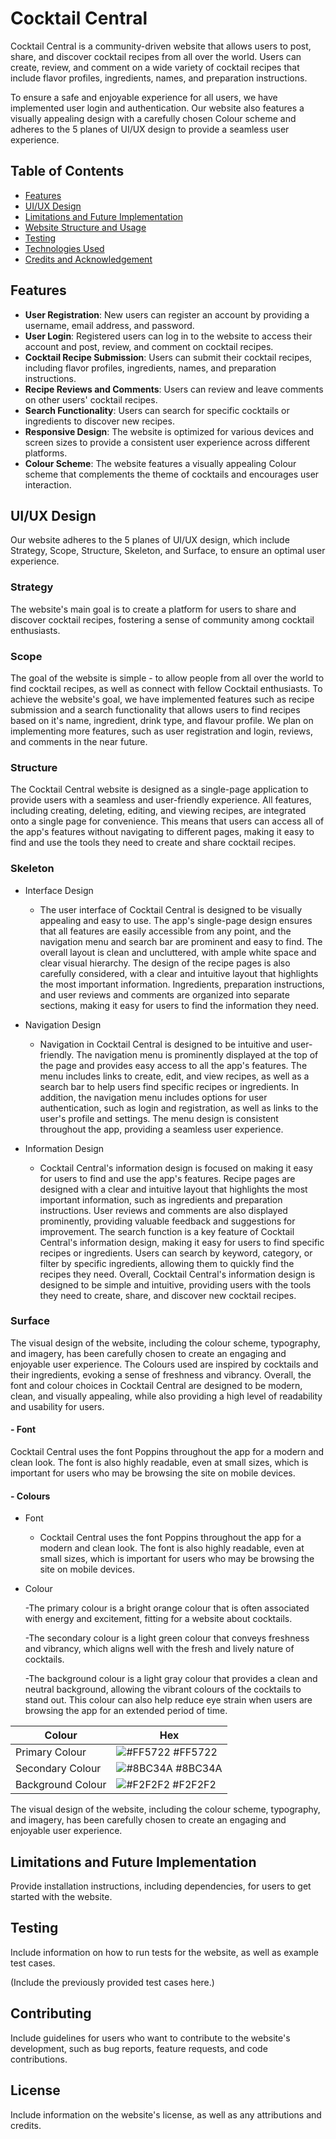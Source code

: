 # Cocktail Central

Cocktail Central is a community-driven website that allows users to post, share, and discover cocktail recipes from all over the world. Users can create, review, and comment on a wide variety of cocktail recipes that include flavor profiles, ingredients, names, and preparation instructions.

To ensure a safe and enjoyable experience for all users, we have implemented user login and authentication. Our website also features a visually appealing design with a carefully chosen Colour scheme and adheres to the 5 planes of UI/UX design to provide a seamless user experience.


## Table of Contents

- [Features](#features)
- [UI/UX Design](#uiux-design)
- [Limitations and Future Implementation](#limitations-and-future-implementation)
- [Website Structure and Usage](#usage)
- [Testing](#testing)
- [Technologies Used](#technologies-used)
- [Credits and Acknowledgement](#credits-and-acknowledgement)

## Features

- **User Registration**: New users can register an account by providing a username, email address, and password.
- **User Login**: Registered users can log in to the website to access their account and post, review, and comment on cocktail recipes.
- **Cocktail Recipe Submission**: Users can submit their cocktail recipes, including flavor profiles, ingredients, names, and preparation instructions.
- **Recipe Reviews and Comments**: Users can review and leave comments on other users' cocktail recipes.
- **Search Functionality**: Users can search for specific cocktails or ingredients to discover new recipes.
- **Responsive Design**: The website is optimized for various devices and screen sizes to provide a consistent user experience across different platforms.
- **Colour Scheme**: The website features a visually appealing Colour scheme that complements the theme of cocktails and encourages user interaction.

## UI/UX Design

Our website adheres to the 5 planes of UI/UX design, which include Strategy, Scope, Structure, Skeleton, and Surface, to ensure an optimal user experience.

### **Strategy**

The website's main goal is to create a platform for users to share and discover cocktail recipes, fostering a sense of community among cocktail enthusiasts.

### **Scope**

The goal of the website is simple - to allow people from all over the world to find cocktail recipes, as well as connect with fellow Cocktail enthusiasts.
To achieve the website's goal, we have implemented features such as recipe submission and a search functionality that allows users to find recipes based on it's name, ingredient, drink type, and flavour profile. We plan on implementing more features, such as user registration and login, reviews, and comments in the near future.

### **Structure**

The Cocktail Central website is designed as a single-page application to provide users with a seamless and user-friendly experience. All features, including creating, deleting, editing, and viewing recipes, are integrated onto a single page for convenience. This means that users can access all of the app's features without navigating to different pages, making it easy to find and use the tools they need to create and share cocktail recipes.


### **Skeleton**

- Interface Design
    - The user interface of Cocktail Central is designed to be visually appealing and easy to use. The app's single-page design ensures that all features are easily accessible from any point, and the navigation menu and search bar are prominent and easy to find. The overall layout is clean and uncluttered, with ample white space and clear visual hierarchy. The design of the recipe pages is also carefully considered, with a clear and intuitive layout that highlights the most important information. Ingredients, preparation instructions, and user reviews and comments are organized into separate sections, making it easy for users to find the information they need.

- Navigation Design
    - Navigation in Cocktail Central is designed to be intuitive and user-friendly. The navigation menu is prominently displayed at the top of the page and provides easy access to all the app's features. The menu includes links to create, edit, and view recipes, as well as a search bar to help users find specific recipes or ingredients. In addition, the navigation menu includes options for user authentication, such as login and registration, as well as links to the user's profile and settings. The menu design is consistent throughout the app, providing a seamless user experience.

- Information Design
    - Cocktail Central's information design is focused on making it easy for users to find and use the app's features. Recipe pages are designed with a clear and intuitive layout that highlights the most important information, such as ingredients and preparation instructions. User reviews and comments are also displayed prominently, providing valuable feedback and suggestions for improvement. The search function is a key feature of Cocktail Central's information design, making it easy for users to find specific recipes or ingredients. Users can search by keyword, category, or filter by specific ingredients, allowing them to quickly find the recipes they need. Overall, Cocktail Central's information design is designed to be simple and intuitive, providing users with the tools they need to create, share, and discover new cocktail recipes.



### **Surface**

The visual design of the website, including the colour scheme, typography, and imagery, has been carefully chosen to create an engaging and enjoyable user experience. The Colours used are inspired by cocktails and their ingredients, evoking a sense of freshness and vibrancy. Overall, the font and colour choices in Cocktail Central are designed to be modern, clean, and visually appealing, while also providing a high level of readability and usability for users.

#### - Font

Cocktail Central uses the font Poppins throughout the app for a modern and clean look. The font is also highly readable, even at small sizes, which is important for users who may be browsing the site on mobile devices. 

#### - Colours


- Font
    - Cocktail Central uses the font Poppins throughout the app for a modern and clean look. The font is also highly readable, even at small sizes, which is important for users who may be browsing the site on mobile devices. 

- Colour

    -The primary colour is a bright orange colour that is often associated with energy and excitement, fitting for a website about cocktails. 

    -The secondary colour is a light green colour that conveys freshness and vibrancy, which aligns well with the fresh and lively nature of cocktails. 

    -The background colour is a light gray colour that provides a clean and neutral background, allowing the vibrant colours of the cocktails to stand out. This colour can also help reduce eye strain when users are browsing the app for an extended period of time.

| Colour             | Hex                                                                |
| ----------------- | ------------------------------------------------------------------ |
| Primary Colour | ![#FF5722](https://via.placeholder.com/10/FF5722?text=+) #FF5722 |
| Secondary Colour | ![#8BC34A](https://via.placeholder.com/10/8BC34A?text=+) #8BC34A |
| Background Colour | ![#F2F2F2](https://via.placeholder.com/10/F2F2F2?text=+) #F2F2F2 |

The visual design of the website, including the colour scheme, typography, and imagery, has been carefully chosen to create an engaging and enjoyable user experience.




## Limitations and Future Implementation

Provide installation instructions, including dependencies, for users to get started with the website.


## Testing

Include information on how to run tests for the website, as well as example test cases.

(Include the previously provided test cases here.)

## Contributing

Include guidelines for users who want to contribute to the website's development, such as bug reports, feature requests, and code contributions.

## License

Include information on the website's license, as well as any attributions and credits.
